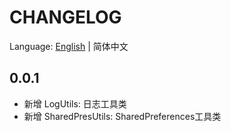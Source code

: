 # CHANGELOG

Language: [English](CHANGELOG.md) | 简体中文

## 0.0.1

- 新增 LogUtils: 日志工具类
- 新增 SharedPresUtils: SharedPreferences工具类
